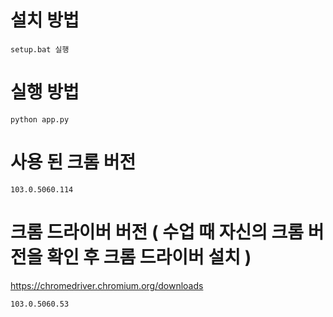# 설치 방법

```
setup.bat 실행
```

# 실행 방법

```
python app.py
```

# 사용 된 크롬 버전

```
103.0.5060.114
```

# 크롬 드라이버 버전 ( 수업 때 자신의 크롬 버전을 확인 후 크롬 드라이버 설치 )
https://chromedriver.chromium.org/downloads
```
103.0.5060.53
```